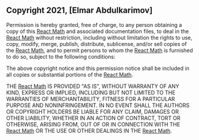 ## Copyright 2021, [Elmar Abdulkarimov]

Permission is hereby granted, free of charge, to any person obtaining a copy of this [React Math](https://github.com/elmar8287/react-math) and associated documentation files, to deal in the [React Math](https://github.com/elmar8287/react-math) without restriction, including without limitation the rights to use, copy, modify, merge, publish, distribute, sublicense, and/or sell copies of the [React Math](https://github.com/elmar8287/react-math), and to permit persons to whom the [React Math](https://github.com/elmar8287/react-math) is furnished to do so, subject to the following conditions:

The above copyright notice and this permission notice shall be included in all copies or substantial portions of the [React Math](https://github.com/elmar8287/react-math).

THE [React Math](https://github.com/elmar8287/react-math) IS PROVIDED "AS IS", WITHOUT WARRANTY OF ANY KIND, EXPRESS OR IMPLIED, INCLUDING BUT NOT LIMITED TO THE WARRANTIES OF MERCHANTABILITY, FITNESS FOR A PARTICULAR PURPOSE AND NONINFRINGEMENT. IN NO EVENT SHALL THE AUTHORS OR COPYRIGHT HOLDERS BE LIABLE FOR ANY CLAIM, DAMAGES OR OTHER LIABILITY, WHETHER IN AN ACTION OF CONTRACT, TORT OR OTHERWISE, ARISING FROM, OUT OF OR IN CONNECTION WITH THE [React Math](https://github.com/elmar8287/react-math) OR THE USE OR OTHER DEALINGS IN THE [React Math](https://github.com/elmar8287/react-math).
